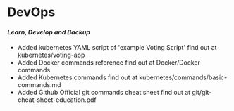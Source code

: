 <h1>DevOps</h1>
<h4><i>Learn, Develop and Backup</i></h4>
<ul>
<li>Added kubernetes YAML script of 'example Voting Script' find out at kubernetes/voting-app</i>
<li>Added Docker commands reference find out at Docker/Docker-commands</li>
<li>Added Kubernetes commands find out at kubernetes/commands/basic-commands.md</li>
<li>Added Github Official git commands cheat sheet find out at git/git-cheat-sheet-education.pdf</li>
</ul>
